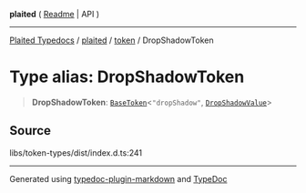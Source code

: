 **plaited** ( [Readme](../../README.md) \| API )

***

[Plaited Typedocs](../../../modules.md) / [plaited](../../modules.md) / [token](../README.md) / DropShadowToken

# Type alias: DropShadowToken

> **DropShadowToken**: [`BaseToken`](BaseToken.md)\<`"dropShadow"`, [`DropShadowValue`](DropShadowValue.md)\>

## Source

libs/token-types/dist/index.d.ts:241

***

Generated using [typedoc-plugin-markdown](https://www.npmjs.com/package/typedoc-plugin-markdown) and [TypeDoc](https://typedoc.org/)
